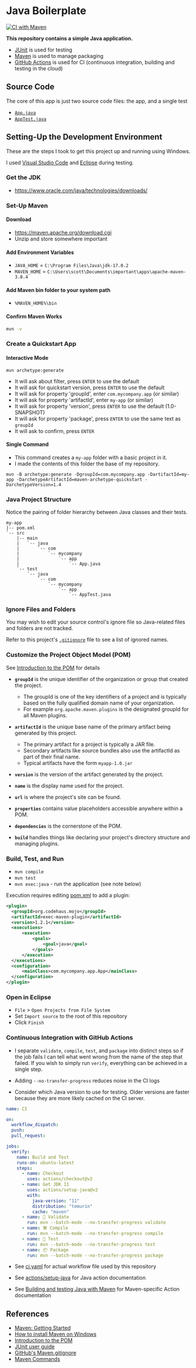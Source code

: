# Java Boilerplate

[![CI with Maven](https://github.com/swharden/Java-Boilerplate/actions/workflows/ci.yaml/badge.svg)](https://github.com/swharden/Java-Boilerplate/actions/workflows/ci.yaml)

**This repository contains a simple Java application.**
* [JUnit](http://junit.org) is used for testing
* [Maven](https://maven.apache.org) is used to manage packaging
* [GitHub Actions](https://docs.github.com/en/actions/automating-builds-and-tests/building-and-testing-java-with-maven) is used for CI (continuous integration, building and testing in the cloud)

## Source Code

The core of this app is just two source code files: the app, and a single test

* [`App.java`](/src/main/java/com/mycompany/app/App.java)
* [`AppTest.java`](/src/test/java/com/mycompany/app/AppTest.java)

## Setting-Up the Development Environment

These are the steps I took to get this project up and running using Windows.

I used [Visual Studio Code](https://code.visualstudio.com/) and [Eclipse](https://www.eclipse.org/ide/) during testing.

### Get the JDK
* https://www.oracle.com/java/technologies/downloads/

### Set-Up Maven

#### Download
* https://maven.apache.org/download.cgi
* Unzip and store somewhere important

#### Add Environment Variables
* `JAVA_HOME` = `C:\Program Files\Java\jdk-17.0.2`
* `MAVEN_HOME` = `C:\Users\scott\Documents\important\apps\apache-maven-3.8.4`

#### Add Maven bin folder to your system path
* `%MAVEN_HOME%\bin`

#### Confirm Maven Works
```sh
mvn -v
```

### Create a Quickstart App

#### Interactive Mode

```
mvn archetype:generate
```

* It will ask about filter, press `ENTER` to use the default
* It will ask for quickstart version, press `ENTER` to use the default
* It will ask for property 'groupId', enter `com.mycompany.app` (or similar)
* It will ask for property 'artifactId', enter `my-app` (or similar)
* It will ask for property 'version', press `ENTER` to use the default (1.0-SNAPSHOT)
* It will ask for property 'package', press `ENTER` to use the same text as `groupId`
* It will ask to confirm, press `ENTER`

#### Single Command

* This command creates a `my-app` folder with a basic project in it.
* I made the contents of this folder the base of my repository.

```
mvn -B archetype:generate -DgroupId=com.mycompany.app -DartifactId=my-app -DarchetypeArtifactId=maven-archetype-quickstart -DarchetypeVersion=1.4
```

### Java Project Structure

Notice the pairing of folder hierarchy between Java classes and their tests.

```
my-app
|-- pom.xml
`-- src
    |-- main
    |   `-- java
    |       `-- com
    |           `-- mycompany
    |               `-- app
    |                   `-- App.java
    `-- test
        `-- java
            `-- com
                `-- mycompany
                    `-- app
                        `-- AppTest.java
```

### Ignore Files and Folders

You may wish to edit your source control's ignore file so Java-related files and folders are not tracked.

Refer to this project's [`.gitignore`](.gitignore) file to see a list of ignored names.


### Customize the Project Object Model (POM)

See [Introduction to the POM](https://maven.apache.org/guides/introduction/introduction-to-the-pom.html) for details

* **`groupId`** is the unique identifier of the organization or group that created the project.
  * The groupId is one of the key identifiers of a project and is typically based on the fully qualified domain name of your organization.
  * For example `org.apache.maven.plugins` is the designated groupId for all Maven plugins.

* **`artifactId`** is the unique base name of the primary artifact being generated by this project.
  * The primary artifact for a project is typically a JAR file. 
  * Secondary artifacts like source bundles also use the artifactId as part of their final name. 
  * Typical artifacts have the form `myapp-1.0.jar`

* **`version`** is the version of the artifact generated by the project.

* **`name`** is the display name used for the project.

* **`url`** is where the project's site can be found.

* **`properties`** contains value placeholders accessible anywhere within a POM.

* **`dependencies`** is the cornerstone of the POM.

* **`build`** handles things like declaring your project's directory structure and managing plugins.

### Build, Test, and Run
* `mvn compile`
* `mvn test`
* `mvn exec:java` - run the application (see note below)

Execution requires editing [pom.xml](pom.xml) to add a plugin:

```xml
<plugin>
  <groupId>org.codehaus.mojo</groupId>
  <artifactId>exec-maven-plugin</artifactId>
  <version>1.2.1</version>
  <executions>
      <execution>
          <goals>
              <goal>java</goal>
          </goals>
      </execution>
  </executions>
  <configuration>
      <mainClass>com.mycompany.app.App</mainClass>
  </configuration>
</plugin>
```

### Open in Eclipse
* `File` > `Open Projects from File System`
* Set `Import source` to the root of this repository
* Click `Finish`

### Continuous Integration with GitHub Actions

* I separate `validate`, `compile`, `test`, and `package` into distinct steps so if the job fails I can tell what went wrong from the name of the step that failed. If you wish to simply run `verify`, everything can be achieved in a single step.

* Adding `--no-transfer-progress` reduces noise in the CI logs

* Consider which Java version to use for testing. Older versions are faster because they are more likely cached on the CI server.

```yaml
name: CI

on:
  workflow_dispatch:
  push:
  pull_request:

jobs:
  verify:
    name: Build and Test
    runs-on: ubuntu-latest
    steps:
      - name: Checkout
        uses: actions/checkout@v2
      - name: Get JDK 11
        uses: actions/setup-java@v2
        with:
          java-version: "11"
          distribution: "temurin"
          cache: "maven"
      - name: 🧐 Validate
        run: mvn --batch-mode --no-transfer-progress validate
      - name: 🛠️ Compile
        run: mvn --batch-mode --no-transfer-progress compile
      - name: 🧪 Test
        run: mvn --batch-mode --no-transfer-progress test
      - name: 📦 Package
        run: mvn --batch-mode --no-transfer-progress package
```

* See [ci.yaml](.github/workflows/ci.yaml) for actual workflow file used by this repository

* See [actions/setup-java](https://github.com/actions/setup-java) for Java action documentation

* See [Building and testing Java with Maven](https://docs.github.com/en/actions/automating-builds-and-tests/building-and-testing-java-with-maven) for Maven-specific Action documentation

## References
* [Maven: Getting Started](https://maven.apache.org/guides/getting-started/)
* [How to install Maven on Windows](https://mkyong.com/maven/how-to-install-maven-in-windows/)
* [Introduction to the POM](https://maven.apache.org/guides/introduction/introduction-to-the-pom.html)
* [JUnit user guide](https://junit.org/junit5/docs/current/user-guide/)
* [GitHub's Maven.gitignore](https://github.com/github/gitignore/blob/main/Maven.gitignore)
* [Maven Commands](http://tutorials.jenkov.com/maven/maven-commands.html)
